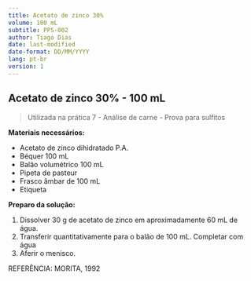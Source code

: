 ```yaml
---
title: Acetato de zinco 30%
volume: 100 mL
subtitle: PPS-002
author: Tiago Dias
date: last-modified
date-format: DD/MM/YYYY
lang: pt-br
version: 1
---
```


## Acetato de zinco 30% - 100 mL

> Utilizada na prática 7 - Análise de carne - Prova para sulfitos

**Materiais necessários:**

- Acetato de zinco dihidratado P.A.
- Béquer 100 mL
- Balão volumétrico 100 mL
- Pipeta de pasteur
- Frasco âmbar de 100 mL
- Etiqueta

**Preparo da solução:**

1. Dissolver 30 g de acetato de zinco em aproximadamente 60 mL de água.
2. Transferir quantitativamente para o balão de 100 mL. Completar com água
3. Aferir o menisco.

REFERÊNCIA: MORITA, 1992
